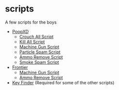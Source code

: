 # scripts
A few scripts for the boys

* [PoopXD](https://github.com/iNeedABetterUser/scripts/tree/main/poopxd)
  * [Crouch All Script](https://github.com/iNeedABetterUser/scripts/blob/main/poopxd/crouch_all.lua)
  * [Kill All Script](https://github.com/iNeedABetterUser/scripts/blob/main/poopxd/kill_all.lua)
  * [Machine Gun Script](https://github.com/iNeedABetterUser/scripts/blob/main/poopxd/machinegun.lua)
  * [Particle Spam Script](https://github.com/iNeedABetterUser/scripts/blob/main/poopxd/particles.lua)
  * [Ammo Remove Script](https://github.com/iNeedABetterUser/scripts/blob/main/poopxd/remove_ammo.lua)
  * [Smoke Spam Script](https://github.com/iNeedABetterUser/scripts/blob/main/poopxd/smoke.lua)
* [Frontier](https://github.com/iNeedABetterUser/scripts/tree/main/frontier)
  * [Machine Gun Script](https://github.com/iNeedABetterUser/scripts/blob/main/frontier/machinegun.lua)
  * [Ammo Remove Script](https://github.com/iNeedABetterUser/scripts/blob/main/frontier/remove_ammo.lua)
* [Key Finder](https://github.com/iNeedABetterUser/scripts/blob/main/keyfinder.lua) (Required for some of the other scripts)
